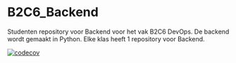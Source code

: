 # B2C6_Backend
Studenten repository voor Backend voor het vak B2C6 DevOps. De backend wordt gemaakt in Python. Elke klas heeft 1 repository voor Backend.

[![codecov](https://codecov.io/gh/ZuydUniversity/B2C6_B2C_Backend/branch/main/graph/badge.svg?token=L7P5OGJHY2)](https://codecov.io/gh/ZuydUniversity/B2C6_B2C_Backend)
